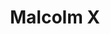 ---
pid: mx226
title: Malcolm X
location_transcription: 52nd Larchwood
coordinates: "[-75.226296196913, 39.952128696117]"
zipcode: '19139'
gen_neighborhood: West Philadelphia
neighborhood: Walnut Hill
outside_phl: 
age: '36'
age_range: 30-39
instagram: 
image_file_name: mx_226.jpg
proposal_transcription: A Malcolm X Monument w/ Historical marker
topic: African Americans,Person,History
topic_summary: 0, 0, 0
type: Sculpture Statue,Historical Marker
keywords_other: 
credit: Raushanna Thompson
image_labels: 
twitter: 
facebook: 
permalink: "/monuments/mx226/"
layout: item-page
---